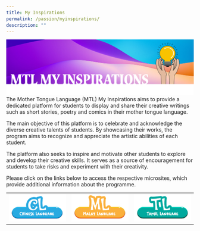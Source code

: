 ```yaml
---
title: My Inspirations
permalink: /passion/myinspirations/
description: ""
---
```

![](/images/MTL/mtlmyinspiration.png)
The Mother Tongue Language (MTL) My Inspirations aims to provide a dedicated platform for students to display and share their creative writings such as short stories, poetry and comics in their mother tongue language.

The main objective of this platform is to celebrate and acknowledge the diverse creative talents of students. By showcasing their works, the program aims to recognize and appreciate the artistic abilities of each student.

The platform also seeks to inspire and motivate other students to explore and develop their creative skills. It serves as a source of encouragement for students to take risks and experiment with their creativity.

Please click on the links below to access the respective microsites, which provide additional information about the programme.



|  | | |
| -------- | -------- | -------- |
|<a target="\_blank" href="https://sites.google.com/moe.edu.sg/myinspirations-wsps-cl"> ![](/images/MTL/buttoncl.png) </a>     | <a target="\_blank" href="https://sites.google.com/moe.edu.sg/inspirasiku-wsps"> ![](/images/MTL/buttonml.png) </a>     | <a target="\_blank" href="https://sites.google.com/moe.edu.sg/inspirations-wsps-tl"> ![](/images/MTL/buttontl.png) </a>     |